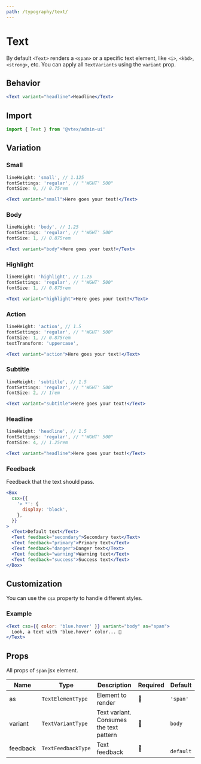 ```yaml
---
path: /typography/text/
---
```


# Text

By default `<Text>` renders a `<span>` or a specific text element, like `<i>`, `<kbd>`, `<strong>`, etc. You can apply all `TextVariants` using the `variant` prop.

## Behavior

```jsx
<Text variant="headline">Headline</Text>
```

## Import

```jsx isStatic
import { Text } from '@vtex/admin-ui'
```

## Variation

### Small

```jsx isStatic
lineHeight: 'small', // 1.125
fontSettings: 'regular', // "'WGHT' 500"
fontSize: 0, // 0.75rem
```

```jsx
<Text variant="small">Here goes your text!</Text>
```

### Body

```jsx isStatic
lineHeight: 'body', // 1.25
fontSettings: 'regular', // "'WGHT' 500"
fontSize: 1, // 0.875rem
```

```jsx
<Text variant="body">Here goes your text!</Text>
```

### Highlight

```jsx isStatic
lineHeight: 'highlight', // 1.25
fontSettings: 'regular', // "'WGHT' 500"
fontSize: 1, // 0.875rem
```

```jsx
<Text variant="highlight">Here goes your text!</Text>
```

### Action

```jsx isStatic
lineHeight: 'action', // 1.5
fontSettings: 'regular', // "'WGHT' 500"
fontSize: 1, // 0.875rem
textTransform: 'uppercase',
```

```jsx
<Text variant="action">Here goes your text!</Text>
```

### Subtitle

```jsx isStatic
lineHeight: 'subtitle', // 1.5
fontSettings: 'regular', // "'WGHT' 500"
fontSize: 2, // 1rem
```

```jsx
<Text variant="subtitle">Here goes your text!</Text>
```

### Headline

```jsx isStatic
lineHeight: 'headline', // 1.5
fontSettings: 'regular', // "'WGHT' 500"
fontSize: 4, // 1.25rem
```

```jsx
<Text variant="headline">Here goes your text!</Text>
```

### Feedback

Feedback that the text should pass.

```jsx
<Box
  csx={{
    '> *': {
      display: 'block',
    },
  }}
>
  <Text>Default text</Text>
  <Text feedback="secondary">Secondary text</Text>
  <Text feedback="primary">Primary text</Text>
  <Text feedback="danger">Danger text</Text>
  <Text feedback="warning">Warning text</Text>
  <Text feedback="success">Success text</Text>
</Box>
```

## Customization

You can use the `csx` property to handle different styles.

### Example

```jsx
<Text csx={{ color: 'blue.hover' }} variant="body" as="span">
  Look, a text with 'blue.hover' color... 🤔
</Text>
```

## Props

All props of `span` jsx element.

| Name     | Type               | Description                             | Required | Default    |
| -------- | ------------------ | --------------------------------------- | -------- | ---------- |
| as       | `TextElementType`  | Element to render                       | 🚫       | `'span'`   |
| variant  | `TextVariantType`  | Text variant. Consumes the text pattern | 🚫       | `body`     |
| feedback | `TextFeedbackType` | Text feedback                           | 🚫       | ` default` |
